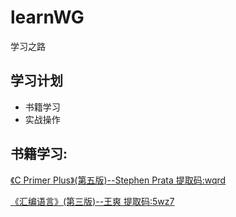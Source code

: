 # learnWG
学习之路
## 学习计划
- 书籍学习
- 实战操作
## 书籍学习:
[《C Primer Plus》(第五版)--Stephen Prata 提取码:wqrd](https://pan.baidu.com/s/1q0rxcAvYoGW7HPrtKaXuWA)

[《汇编语言》(第三版)--王爽 提取码:5wz7](https://pan.baidu.com/s/1OoXOX9RY7LjKQyYTCTN9zQ)